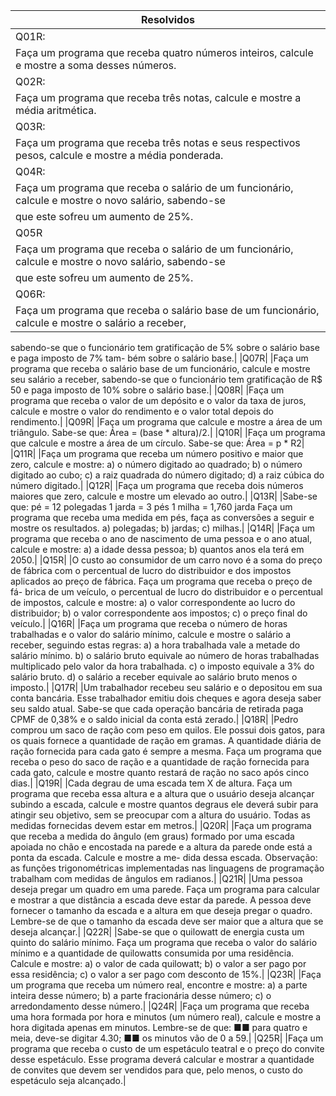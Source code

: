 | Resolvidos |
|------------|
| Q01R: |
|Faça um programa que receba quatro números inteiros, calcule e mostre a soma desses números.|
| Q02R: |
|Faça um programa que receba três notas, calcule e mostre a média aritmética.|
|Q03R: |
|Faça um programa que receba três notas e seus respectivos pesos, calcule e mostre a média ponderada.|
|Q04R: |
|Faça um programa que receba o salário de um funcionário, calcule e mostre o novo salário, sabendo-se
que este sofreu um aumento de 25%.|
|Q05R|
|Faça um programa que receba o salário de um funcionário, calcule e mostre o novo salário, sabendo-se
que este sofreu um aumento de 25%.|
|Q06R:|
|Faça um programa que receba o salário base de um funcionário, calcule e mostre o salário a receber,
sabendo-se que o funcionário tem gratificação de 5% sobre o salário base e paga imposto de 7% tam-
bém sobre o salário base.|
|Q07R|
|Faça um programa que receba o salário base de um funcionário, calcule e mostre seu salário a receber,
sabendo-se que o funcionário tem gratificação de R$ 50 e paga imposto de 10% sobre o salário base.|
|Q08R|
|Faça um programa que receba o valor de um depósito e o valor da taxa de juros, calcule e mostre o
valor do rendimento e o valor total depois do rendimento.|
|Q09R|
|Faça um programa que calcule e mostre a área de um triângulo. Sabe-se que: Área = (base * altura)/2.|
|Q10R|
|Faça um programa que calcule e mostre a área de um círculo. Sabe-se que: Área = p * R2|
|Q11R|
|Faça um programa que receba um número positivo e maior que zero, calcule e mostre:
a) o número digitado ao quadrado;
b) o número digitado ao cubo;
c) a raiz quadrada do número digitado;
d) a raiz cúbica do número digitado.|
|Q12R|
|Faça um programa que receba dois números maiores que zero, calcule e mostre um elevado ao outro.|
|Q13R|
|Sabe-se que:
pé = 12 polegadas
1 jarda = 3 pés
1 milha = 1,760 jarda
Faça um programa que receba uma medida em pés, faça as conversões a seguir e mostre os resultados.
a) polegadas;
b) jardas;
c) milhas.|
|Q14R|
|Faça um programa que receba o ano de nascimento de uma pessoa e o ano atual, calcule e mostre:
a) a idade dessa pessoa;
b) quantos anos ela terá em 2050.|
|Q15R|
|O custo ao consumidor de um carro novo é a soma do preço de fábrica com o percentual de lucro do
distribuidor e dos impostos aplicados ao preço de fábrica. Faça um programa que receba o preço de fá-
brica de um veículo, o percentual de lucro do distribuidor e o percentual de impostos, calcule e mostre:
a) o valor correspondente ao lucro do distribuidor;
b) o valor correspondente aos impostos;
c) o preço final do veículo.|
|Q16R|
|Faça um programa que receba o número de horas trabalhadas e o valor do salário mínimo, calcule e
mostre o salário a receber, seguindo estas regras:
a) a hora trabalhada vale a metade do salário mínimo.
b) o salário bruto equivale ao número de horas trabalhadas multiplicado pelo valor da hora trabalhada.
c) o imposto equivale a 3% do salário bruto.
d) o salário a receber equivale ao salário bruto menos o imposto.|
|Q17R|
|Um trabalhador recebeu seu salário e o depositou em sua conta bancária. Esse trabalhador emitiu dois
cheques e agora deseja saber seu saldo atual. Sabe-se que cada operação bancária de retirada paga
CPMF de 0,38% e o saldo inicial da conta está zerado.|
|Q18R|
|Pedro comprou um saco de ração com peso em quilos. Ele possui dois gatos, para os quais fornece a
quantidade de ração em gramas. A quantidade diária de ração fornecida para cada gato é sempre a
mesma. Faça um programa que receba o peso do saco de ração e a quantidade de ração fornecida para
cada gato, calcule e mostre quanto restará de ração no saco após cinco dias.|
|Q19R|
|Cada degrau de uma escada tem X de altura. Faça um programa que receba essa altura e a altura que
o usuário deseja alcançar subindo a escada, calcule e mostre quantos degraus ele deverá subir para
atingir seu objetivo, sem se preocupar com a altura do usuário. Todas as medidas fornecidas devem
estar em metros.|
|Q20R|
|Faça um programa que receba a medida do ângulo (em graus) formado por uma escada apoiada no
chão e encostada na parede e a altura da parede onde está a ponta da escada. Calcule e mostre a me-
dida dessa escada.
Observação: as funções trigonométricas implementadas nas linguagens de programação trabalham
com medidas de ângulos em radianos.|
|Q21R|
|Uma pessoa deseja pregar um quadro em uma parede. Faça um programa para calcular e mostrar a
que distância a escada deve estar da parede. A pessoa deve fornecer o tamanho da escada e a altura em
que deseja pregar o quadro.
Lembre-se de que o tamanho da escada deve ser maior que a altura que se deseja alcançar.|
|Q22R|
|Sabe-se que o quilowatt de energia custa um quinto do salário mínimo. Faça um programa que receba o valor do salário mínimo e a quantidade de quilowatts consumida por uma residência. Calcule e mostre:
a) o valor de cada quilowatt;
b) o valor a ser pago por essa residência;
c) o valor a ser pago com desconto de 15%.|
|Q23R|
|Faça um programa que receba um número real, encontre e mostre:
a) a parte inteira desse número;
b) a parte fracionária desse número;
c) o arredondamento desse número.|
|Q24R|
|Faça um programa que receba uma hora formada por hora e minutos (um número real), calcule e
mostre a hora digitada apenas em minutos. Lembre-se de que:
■■ para quatro e meia, deve-se digitar 4.30;
■■ os minutos vão de 0 a 59.|
|Q25R|
|Faça um programa que receba o custo de um espetáculo teatral e o preço do convite desse espetáculo.
Esse programa deverá calcular e mostrar a quantidade de convites que devem ser vendidos para que,
pelo menos, o custo do espetáculo seja alcançado.|
